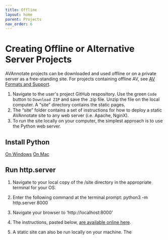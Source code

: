 ```yaml
---
title: Offline
layout: home
parent: Projects
nav_order: 6
---
```

# Creating Offline or Alternative Server Projects
AVAnnotate projects can be downloaded and used offline or on a private server as a free-standing site. For projects containing offline AV, see [AV Formats and Support](https://avannotate.github.io/documentation/pages/av/).

1. Navigate to the user's project GitHub respository. Use the green `Code` button to `Download ZIP` and save the .zip file. Unzip the file on the local computer. A “site” directory contains the static pages. 
2. The “site” folder contains a set of instructions for how to deploy a static AVAnnotate site to any web server (i.e. Apache, NginX).
3. To run the site locally on your computer, the simplest approach is to use the Python web server.
   
## Install Python
[On Windows](https://builtin.com/software-engineering-perspectives/how-to-install-python-on-windows)
[On Mac](https://builtin.com/software-engineering-perspectives/how-to-install-python-on-windows)

## Run http.server
1. Navigate to your local copy of the /site directory in the appropriate terminal for your OS.
2. Enter the following command at the terminal prompt:
python3 -m http.server 8000
3. Navigate your browser to ‘http://localhost:8000’

4. The instructions, pasted below, [are available online here](https://github.com/AVAnnotate/project-client/blob/develop/static-site-readme.md).

5. A static site can also be run locally on your machine. The 

  
